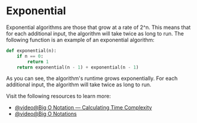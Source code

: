 # Exponential

Exponential algorithms are those that grow at a rate of 2^n. This means that for each additional input, the algorithm will take twice as long to run. The following function is an example of an exponential algorithm:

```python
def exponential(n):
    if n == 0:
        return 1
    return exponential(n - 1) + exponential(n - 1)
```

As you can see, the algorithm's runtime grows exponentially. For each additional input, the algorithm will take twice as long to run.

Visit the following resources to learn more:

- [@video@Big O Notation — Calculating Time Complexity](https://www.youtube.com/watch?v=Z0bH0cMY0E8)
- [@video@Big O Notations](https://www.youtube.com/watch?v=V6mKVRU1evU)

